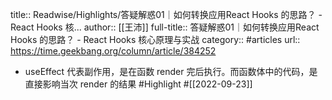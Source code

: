 title:: Readwise/Highlights/答疑解惑01｜如何转换应用React Hooks 的思路？ - React Hooks 核...
author:: [[王沛]]
full-title:: 答疑解惑01｜如何转换应用React Hooks 的思路？ - React Hooks 核心原理与实战
category:: #articles
url:: https://time.geekbang.org/column/article/384252

- useEffect 代表副作用，是在函数 render 完后执行。而函数体中的代码，是直接影响当次 render 的结果 #Highlight #[[2022-09-23]]